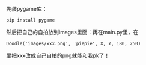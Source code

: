 先装pygame库：
```
pip install pygame
```
然后把自己的自拍放到images里面：再在main.py里，在
```
Doodle('images/xxx.png', 'piepie', X, Y, 180, 250)
```
里把xxx改成自己自拍的png就能和我pk了！


